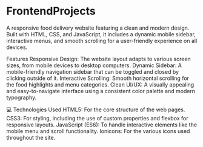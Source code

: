 # FrontendProjects
A responsive food delivery website featuring a clean and modern design. Built with HTML, CSS, and JavaScript, it includes a dynamic mobile sidebar, interactive menus, and smooth scrolling for a user-friendly experience on all devices.

Features
Responsive Design: The website layout adapts to various screen sizes, from mobile devices to desktop computers.
Dynamic Sidebar: A mobile-friendly navigation sidebar that can be toggled and closed by clicking outside of it.
Interactive Scrolling: Smooth horizontal scrolling for the food highlights and menu categories.
Clean UI/UX: A visually appealing and easy-to-navigate interface using a consistent color palette and modern typography.

💻 Technologies Used
HTML5: For the core structure of the web pages.
CSS3: For styling, including the use of custom properties and flexbox for responsive layouts.
JavaScript (ES6): To handle interactive elements like the mobile menu and scroll functionality.
Ionicons: For the various icons used throughout the site.


